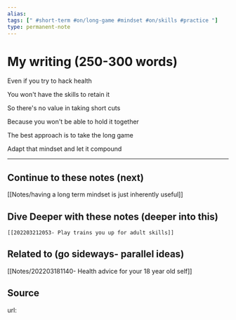 ```yaml
---
alias: 
tags: [" #short-term #on/long-game #mindset #on/skills #practice "]
type: permanent-note
---
```


# My writing (250-300 words)

Even if you try to hack health

You won't have the skills to retain it

So there's no value in taking short cuts

Because you won't be able to hold it together

The best approach is to take the long game

Adapt that mindset and let it compound

---
## Continue to these notes (next)
[[Notes/having a long term mindset is just inherently useful]]

## Dive Deeper with these notes (deeper into this)
	[[202203212053- Play trains you up for adult skills]]	
## Related to (go sideways- parallel ideas)
[[Notes/202203181140- Health advice for your 18 year old self]]
	
## Source
url: 